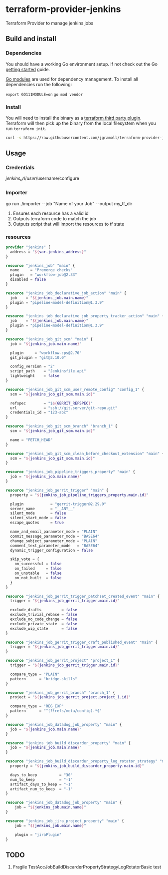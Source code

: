 # terraform-provider-jenkins
Terraform Provider to manage jenkins jobs

## Build and install ##

### Dependencies ###

You should have a working Go environment setup.  If not check out the Go [getting started](http://golang.org/doc/install) guide.

[Go modules](https://github.com/golang/go/wiki/Modules) are used for dependency management.  To install all dependencies run the following:

`export GO111MODULE=on`
`go mod vendor`

### Install ###

You will need to install the binary as a [terraform third party plugin](https://www.terraform.io/docs/configuration/providers.html#third-party-plugins).  Terraform will then pick up the binary from the local filesystem when you run `terraform init`.

```sh
curl -s https://raw.githubusercontent.com/jgramoll/terraform-provider-jenkins/master/install.sh | bash
```

## Usage ##

### Credentials ###

$jenkins_url/user/$username/configure

### Importer ###

go run ./importer --job "Name of your Job" --output my_tf_dir

1. Ensures each resource has a valid id
1. Outputs terraform code to match the job
1. Outputs script that will import the resources to tf state

### resources ###

```terraform
provider "jenkins" {
  address = "${var.jenkins_address}"
}

resource "jenkins_job" "main" {
  name     = "Premerge checks"
  plugin   = "workflow-job@2.33"
  disabled = false
}

resource "jenkins_job_declarative_job_action" "main" {
  job    = "${jenkins_job.main.name}"
  plugin = "pipeline-model-definition@1.3.9"
}

resource "jenkins_job_declarative_job_property_tracker_action" "main" {
  job    = "${jenkins_job.main.name}"
  plugin = "pipeline-model-definition@1.3.9"
}

resource "jenkins_job_git_scm" "main" {
  job = "${jenkins_job.main.name}"

  plugin     = "workflow-cps@2.70"
  git_plugin = "git@3.10.0"

  config_version = "2"
  script_path    = "Jenkinsfile.api"
  lightweight    = false
}

resource "jenkins_job_git_scm_user_remote_config" "config_1" {
  scm = "${jenkins_job_git_scm.main.id}"

  refspec        = "$${GERRIT_REFSPEC}"
  url            = "ssh://git.server/git-repo.git"
  credentials_id = "123-abc"
}

resource "jenkins_job_git_scm_branch" "branch_1" {
  scm = "${jenkins_job_git_scm.main.id}"

  name = "FETCH_HEAD"
}

resource "jenkins_job_git_scm_clean_before_checkout_extension" "main" {
  scm = "${jenkins_job_git_scm.main.id}"
}

resource "jenkins_job_pipeline_triggers_property" "main" {
  job = "${jenkins_job.main.name}"
}

resource "jenkins_job_gerrit_trigger" "main" {
  property = "${jenkins_job_pipeline_triggers_property.main.id}"

  plugin            = "gerrit-trigger@2.29.0"
  server_name       = "__ANY__"
  silent_mode       = false
  silent_start_mode = false
  escape_quotes     = true

  name_and_email_parameter_mode = "PLAIN"
  commit_message_parameter_mode = "BASE64"
  change_subject_parameter_mode = "PLAIN"
  comment_text_parameter_mode   = "BASE64"
  dynamic_trigger_configuration = false

  skip_vote = {
    on_successful = false
    on_failed     = false
    on_unstable   = false
    on_not_built  = false
  }
}

resource "jenkins_job_gerrit_trigger_patchset_created_event" "main" {
  trigger = "${jenkins_job_gerrit_trigger.main.id}"

  exclude_drafts         = false
  exclude_trivial_rebase = false
  exclude_no_code_change = false
  exclude_private_state  = false
  exclude_wip_state      = false
}

resource "jenkins_job_gerrit_trigger_draft_published_event" "main" {
  trigger = "${jenkins_job_gerrit_trigger.main.id}"
}

resource "jenkins_job_gerrit_project" "project_1" {
  trigger = "${jenkins_job_gerrit_trigger.main.id}"

  compare_type = "PLAIN"
  pattern      = "bridge-skills"
}

resource "jenkins_job_gerrit_branch" "branch_1" {
  project = "${jenkins_job_gerrit_project.project_1.id}"

  compare_type = "REG_EXP"
  pattern      = "^(?!refs/meta/config).*$"
}

resource "jenkins_job_datadog_job_property" "main" {
  job = "${jenkins_job.main.name}"
}

resource "jenkins_job_build_discarder_property" "main" {
  job = "${jenkins_job.main.name}"
}

resource "jenkins_job_build_discarder_property_log_rotator_strategy" "main" {
  property = "${jenkins_job_build_discarder_property.main.id}"

  days_to_keep          = "30"
  num_to_keep           = "-1"
  artifact_days_to_keep = "-1"
  artifact_num_to_keep  = "-1"
}

resource "jenkins_job_datadog_job_property" "main" {
	job = "${jenkins_job.main.name}"
}

resource "jenkins_job_jira_project_property" "main" {
	job = "${jenkins_job.main.name}"

	plugin = "jiraPlugin"
}

```

## TODO

1. Fragile TestAccJobBuildDiscarderPropertyStrategyLogRotatorBasic test
